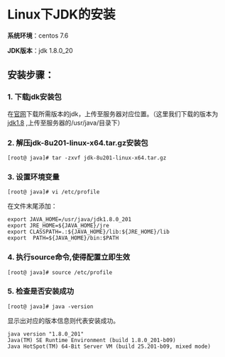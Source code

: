 # Linux下JDK的安装

**系统环境**：centos 7.6

**JDK版本**：jdk 1.8.0_20



## 安装步骤：

### 1. 下载jdk安装包

在[官网](https://www.oracle.com/technetwork/java/javase/downloads/index.html)下载所需版本的jdk，上传至服务器对应位置。（这里我们下载的版本为[jdk1.8](https://www.oracle.com/technetwork/java/javase/downloads/jdk8-downloads-2133151.html) ,上传至服务器的/usr/java/目录下）



### 2. 解压jdk-8u201-linux-x64.tar.gz安装包

```shell
[root@ java]# tar -zxvf jdk-8u201-linux-x64.tar.gz
```



### 3. 设置环境变量

```shell
[root@ java]# vi /etc/profile
```

在文件末尾添加：

```shell
export JAVA_HOME=/usr/java/jdk1.8.0_201  
export JRE_HOME=${JAVA_HOME}/jre  
export CLASSPATH=.:${JAVA_HOME}/lib:${JRE_HOME}/lib  
export  PATH=${JAVA_HOME}/bin:$PATH
```



### 4. 执行source命令,使得配置立即生效

```shell
[root@ java]# source /etc/profile
```



### 5. 检查是否安装成功

```shell
[root@ java]# java -version
```

显示出对应的版本信息则代表安装成功。

```shell
java version "1.8.0_201"
Java(TM) SE Runtime Environment (build 1.8.0_201-b09)
Java HotSpot(TM) 64-Bit Server VM (build 25.201-b09, mixed mode)

```
